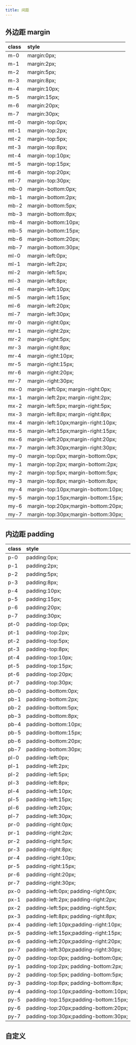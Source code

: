 ```yaml
---
title: 间距
---
```


## 外边距 margin

| class | style                               |
| :---- | :---------------------------------- |
| m-0   | margin:0px;                         |
| m-1   | margin:2px;                         |
| m-2   | margin:5px;                         |
| m-3   | margin:8px;                         |
| m-4   | margin:10px;                        |
| m-5   | margin:15px;                        |
| m-6   | margin:20px;                        |
| m-7   | margin:30px;                        |
| mt-0  | margin-top:0px;                     |
| mt-1  | margin-top:2px;                     |
| mt-2  | margin-top:5px;                     |
| mt-3  | margin-top:8px;                     |
| mt-4  | margin-top:10px;                    |
| mt-5  | margin-top:15px;                    |
| mt-6  | margin-top:20px;                    |
| mt-7  | margin-top:30px;                    |
| mb-0  | margin-bottom:0px;                  |
| mb-1  | margin-bottom:2px;                  |
| mb-2  | margin-bottom:5px;                  |
| mb-3  | margin-bottom:8px;                  |
| mb-4  | margin-bottom:10px;                 |
| mb-5  | margin-bottom:15px;                 |
| mb-6  | margin-bottom:20px;                 |
| mb-7  | margin-bottom:30px;                 |
| ml-0  | margin-left:0px;                    |
| ml-1  | margin-left:2px;                    |
| ml-2  | margin-left:5px;                    |
| ml-3  | margin-left:8px;                    |
| ml-4  | margin-left:10px;                   |
| ml-5  | margin-left:15px;                   |
| ml-6  | margin-left:20px;                   |
| ml-7  | margin-left:30px;                   |
| mr-0  | margin-right:0px;                   |
| mr-1  | margin-right:2px;                   |
| mr-2  | margin-right:5px;                   |
| mr-3  | margin-right:8px;                   |
| mr-4  | margin-right:10px;                  |
| mr-5  | margin-right:15px;                  |
| mr-6  | margin-right:20px;                  |
| mr-7  | margin-right:30px;                  |
| mx-0  | margin-left:0px; margin-right:0px;  |
| mx-1  | margin-left:2px; margin-right:2px;  |
| mx-2  | margin-left:5px; margin-right:5px;  |
| mx-3  | margin-left:8px; margin-right:8px;  |
| mx-4  | margin-left:10px;margin-right:10px; |
| mx-5  | margin-left:15px;margin-right:15px; |
| mx-6  | margin-left:20px;margin-right:20px; |
| mx-7  | margin-left:30px;margin-right:30px; |
| my-0  | margin-top:0px; margin-bottom:0px;  |
| my-1  | margin-top:2px; margin-bottom:2px;  |
| my-2  | margin-top:5px; margin-bottom:5px;  |
| my-3  | margin-top:8px; margin-bottom:8px;  |
| my-4  | margin-top:10px;margin-bottom:10px; |
| my-5  | margin-top:15px;margin-bottom:15px; |
| my-6  | margin-top:20px;margin-bottom:20px; |
| my-7  | margin-top:30px;margin-bottom:30px; |

## 内边距 padding

| class | style                                 |
| :---- | :------------------------------------ |
| p-0   | padding:0px;                          |
| p-1   | padding:2px;                          |
| p-2   | padding:5px;                          |
| p-3   | padding:8px;                          |
| p-4   | padding:10px;                         |
| p-5   | padding:15px;                         |
| p-6   | padding:20px;                         |
| p-7   | padding:30px;                         |
| pt-0  | padding-top:0px;                      |
| pt-1  | padding-top:2px;                      |
| pt-2  | padding-top:5px;                      |
| pt-3  | padding-top:8px;                      |
| pt-4  | padding-top:10px;                     |
| pt-5  | padding-top:15px;                     |
| pt-6  | padding-top:20px;                     |
| pt-7  | padding-top:30px;                     |
| pb-0  | padding-bottom:0px;                   |
| pb-1  | padding-bottom:2px;                   |
| pb-2  | padding-bottom:5px;                   |
| pb-3  | padding-bottom:8px;                   |
| pb-4  | padding-bottom:10px;                  |
| pb-5  | padding-bottom:15px;                  |
| pb-6  | padding-bottom:20px;                  |
| pb-7  | padding-bottom:30px;                  |
| pl-0  | padding-left:0px;                     |
| pl-1  | padding-left:2px;                     |
| pl-2  | padding-left:5px;                     |
| pl-3  | padding-left:8px;                     |
| pl-4  | padding-left:10px;                    |
| pl-5  | padding-left:15px;                    |
| pl-6  | padding-left:20px;                    |
| pl-7  | padding-left:30px;                    |
| pr-0  | padding-right:0px;                    |
| pr-1  | padding-right:2px;                    |
| pr-2  | padding-right:5px;                    |
| pr-3  | padding-right:8px;                    |
| pr-4  | padding-right:10px;                   |
| pr-5  | padding-right:15px;                   |
| pr-6  | padding-right:20px;                   |
| pr-7  | padding-right:30px;                   |
| px-0  | padding-left:0px; padding-right:0px;  |
| px-1  | padding-left:2px; padding-right:2px;  |
| px-2  | padding-left:5px; padding-right:5px;  |
| px-3  | padding-left:8px; padding-right:8px;  |
| px-4  | padding-left:10px;padding-right:10px; |
| px-5  | padding-left:15px;padding-right:15px; |
| px-6  | padding-left:20px;padding-right:20px; |
| px-7  | padding-left:30px;padding-right:30px; |
| py-0  | padding-top:0px; padding-bottom:0px;  |
| py-1  | padding-top:2px; padding-bottom:2px;  |
| py-2  | padding-top:5px; padding-bottom:5px;  |
| py-3  | padding-top:8px; padding-bottom:8px;  |
| py-4  | padding-top:10px;padding-bottom:10px; |
| py-5  | padding-top:15px;padding-bottom:15px; |
| py-6  | padding-top:20px;padding-bottom:20px; |
| py-7  | padding-top:30px;padding-bottom:30px; |

## 自定义
